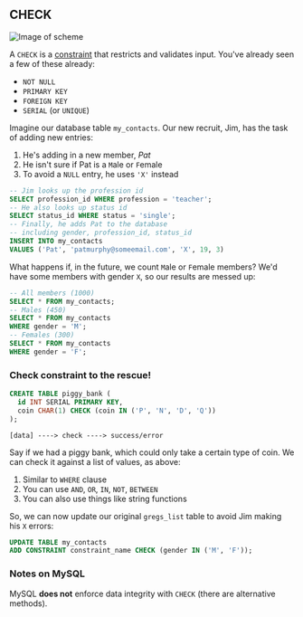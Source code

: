 ## CHECK

![Image of scheme]()

A `CHECK` is a [constraint](https://www.postgresql.org/docs/current/ddl-constraints.html) that restricts and validates input. You've already seen a few of these already:

- `NOT NULL`
- `PRIMARY KEY`
- `FOREIGN KEY`
- `SERIAL` (or `UNIQUE`)

Imagine our database table `my_contacts`. Our new recruit, Jim, has the task of adding new entries:

1. He's adding in a new member, _Pat_
2. He isn't sure if Pat is a `M`ale or `F`emale
3. To avoid a `NULL` entry, he uses `'X'` instead


```SQL
-- Jim looks up the profession id
SELECT profession_id WHERE profession = 'teacher';
-- He also looks up status id
SELECT status_id WHERE status = 'single';
-- Finally, he adds Pat to the database
-- including gender, profession_id, status_id
INSERT INTO my_contacts
VALUES ('Pat', 'patmurphy@someemail.com', 'X', 19, 3)
```

What happens if, in the future, we count `M`ale or `F`emale members? We'd have some members with gender `X`, so our results are messed up:

```sql
-- All members (1000)
SELECT * FROM my_contacts;
-- Males (450)
SELECT * FROM my_contacts
WHERE gender = 'M';
-- Females (300)
SELECT * FROM my_contacts
WHERE gender = 'F';
```      


### Check constraint to the rescue!

```SQL
CREATE TABLE piggy_bank (
  id INT SERIAL PRIMARY KEY,
  coin CHAR(1) CHECK (coin IN ('P', 'N', 'D', 'Q'))
);
```
```text
[data] ----> check ----> success/error
```

Say if we had a piggy bank, which could only take a certain type of coin. We can check it against a list of values, as above:

1. Similar to `WHERE` clause
2. You can use `AND`, `OR`, `IN`, `NOT`, `BETWEEN`
3. You can also use things like string functions

So, we can now update our original `gregs_list` table to avoid Jim making his `X` errors:

```sql
UPDATE TABLE my_contacts
ADD CONSTRAINT constraint_name CHECK (gender IN ('M', 'F'));
```


### Notes on MySQL

MySQL **does not** enforce data integrity with `CHECK` (there are alternative methods).
